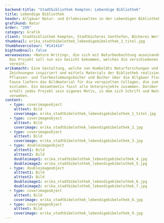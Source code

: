 ```yaml
---
backend-title: "Stadtbibliothek Kempten: Lebendige Bibliothek"
title: Lebendige Bibliothek
header: Allgäuer Natur- und Erlebniswelten in der Lebendigen Bibliothek
grafikund: Natur
order: "200"
category: Grafik
client: Stadtbibliothek Kempten, Stadtbücherei Sonthofen, Bücherei Wertach
thumbnail: erika_stadtbibelothek_lebendigebibelothek_1_titel.jpg
thumbhovercolour: "#141414"
bigthumbnail: false
werwaswieso: »Nature Writing«, die sich mit Naturbeobachtung auseinandersetzt.
  Das Projekt soll nun ein Gesicht bekommen, welches die verschiedenen Formate
  vereint.
erikamacht: Eine Gestaltung, welche von Humboldts Naturforschungen und
  Zeichnungen inspiriert und mittels Materials der Bibliothek realisiert wurde.
  Pflanzen- und Tierbestimmungsbücher und Bücher über die Allgäuer Flora und
  Fauna liefern das Bildmaterial für die verspielten Collagen, die zum Entdecken
  einladen. Ein Gesamtmotiv fasst alle Unterprojekte zusammen. Darüber hinaus
  erhält jedes Projekt sein eigenes Motiv, in dem sich Schrift und Natur
  verweben.
content:
  - type: coverimageobject
    alttext: Bild
    coverimage: erika_stadtbibelothek_lebendigebibelothek_1_titel.jpg
  - type: coverimageobject
    alttext: Bild
    coverimage: erika_stadtbibelothek_lebendigebibelothek_2.jpg
  - type: coverimageobject
    alttext: Bild
    coverimage: erika_stadtbibelothek_lebendigebibelothek_3.jpg
  - type: doubleimageobject
    alttext1: Bild
    alttext2: Bild
    doubleimage1: erika_stadtbibelothek_lebendigebibelothek_4.jpg
    doubleimage2: erika_stadtbibelothek_lebendigebibelothek_5.jpg
  - type: doubleimageobject
    alttext1: Bild
    alttext2: Bild
    doubleimage1: erika_stadtbibelothek_lebendigebibelothek_6.jpg
    doubleimage2: erika_stadtbibelothek_lebendigebibelothek_7.jpg
  - type: coverimageobject
    alttext: Bild
    coverimage: erika_stadtbibelothek_lebendigebibelothek_8.jpg
  - type: coverimageobject
    alttext: Bild
    coverimage: erika_stadtbibelothek_lebendigebibelothek_9.jpg
---
```

